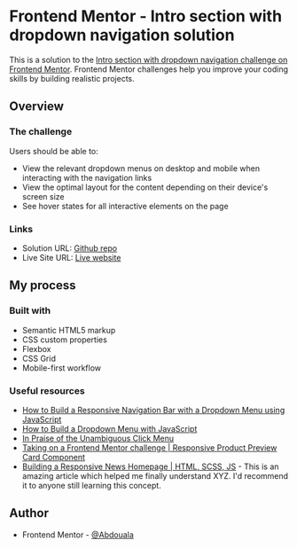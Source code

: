 # Frontend Mentor - Intro section with dropdown navigation solution

This is a solution to the [Intro section with dropdown navigation challenge on Frontend Mentor](https://www.frontendmentor.io/challenges/intro-section-with-dropdown-navigation-ryaPetHE5). Frontend Mentor challenges help you improve your coding skills by building realistic projects. 

## Overview

### The challenge

Users should be able to:

- View the relevant dropdown menus on desktop and mobile when interacting with the navigation links
- View the optimal layout for the content depending on their device's screen size
- See hover states for all interactive elements on the page

### Links

- Solution URL: [Github repo](https://github.com/Abdouala/fem-intro-section-with-dropdown-navigation-html-css.git)
- Live Site URL: [Live website](https://abdouala.github.io/fem-intro-section-with-dropdown-navigation-html-css/)

## My process

### Built with

- Semantic HTML5 markup
- CSS custom properties
- Flexbox
- CSS Grid
- Mobile-first workflow



### Useful resources

- [How to Build a Responsive Navigation Bar with a Dropdown Menu using JavaScript](https://www.freecodecamp.org/news/how-to-build-a-responsive-navigation-bar-with-dropdown-menu-using-javascript/)
- [How to Build a Dropdown Menu with JavaScript](https://www.freecodecamp.org/news/how-to-build-a-dropdown-menu-with-javascript/)
- [In Praise of the Unambiguous Click Menu](https://css-tricks.com/in-praise-of-the-unambiguous-click-menu/)
- [Taking on a Frontend Mentor challenge | Responsive Product Preview Card Component](https://www.youtube.com/watch?v=B2WL6KkqhLQ)
- [Building a Responsive News Homepage | HTML, SCSS, JS](https://youtu.be/QhLpMiH5Ws4?si=u8m7DxFTdsJ0Vvhe) - This is an amazing article which helped me finally understand XYZ. I'd recommend it to anyone still learning this concept.

## Author

- Frontend Mentor - [@Abdouala](https://www.frontendmentor.io/profile/Abdouala)
